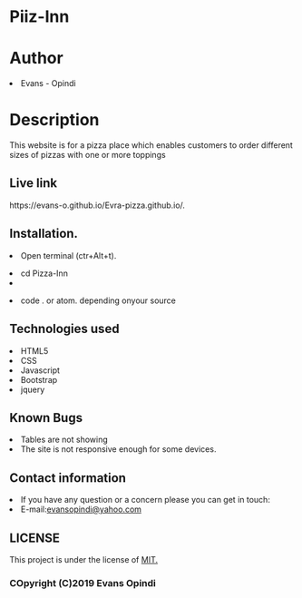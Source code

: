 <h1>Piiz-Inn</h1>
<h1>Author</h1>
<li>Evans - Opindi</li>
<h1>Description</h1>
<p>This website is for a pizza place which enables customers to order different sizes of pizzas with one or more toppings</p>
<h2>Live link</h2>
https://evans-o.github.io/Evra-pizza.github.io/.
<h2>Installation.</h2>
<p><li>Open terminal (ctr+Alt+t).</li><p>
<p><li>cd Pizza-Inn<li></p>
<p><li>code . or atom. depending onyour source</li></p>
<h2>Technologies used</h2>
<li> HTML5</li>
<li>CSS</li>
<li>Javascript</li>
<li>Bootstrap</li>
<li>jquery</li>
<h2>Known Bugs</h2>
<li>Tables are not showing</il>
<li>The site is not responsive enough for some devices.</li>
<h2>Contact information</h2>
<li>If you have any question or a concern please you can get in touch:
<li>E-mail:<a href="https://webmail.au.syrahost.com/">evansopindi@yahoo.com</a></li>
<h2>LICENSE</h2>
<p>This project is under the license of <a href=https://opensource.org/licenses/MIT>MIT.</a></p>
  <h3>COpyright (C)2019 Evans Opindi</h3>
